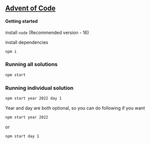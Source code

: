 ## [Advent of Code](https://adventofcode.com/)



#### Getting started
install `node` (Recommended version -  16)

install dependencies
```sh
npm i
```

### Running all solutions
```sh
npm start
```

### Running individual solution
```sh
npm start year 2022 day 1
```

Year and day are both optional, so you can do following if you want
```sh
npm start year 2022
```
or
```sh
npm start day 1
```
